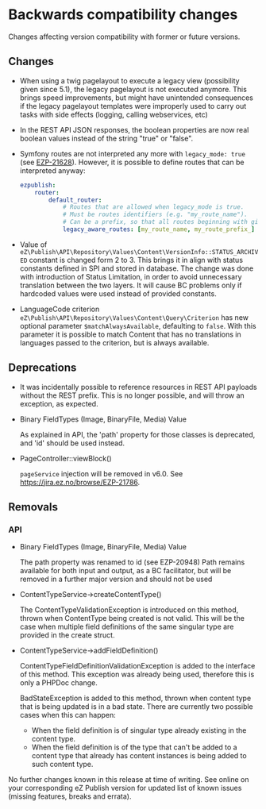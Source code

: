 # Backwards compatibility changes

Changes affecting version compatibility with former or future versions.

## Changes

* When using a twig pagelayout to execute a legacy view (possibility given since 5.1),
  the legacy pagelayout is not executed anymore.
  This brings speed improvements, but might have unintended consequences if the
  legacy pagelayout templates were improperly used to carry out tasks with side
  effects (logging, calling webservices, etc)

* In the REST API JSON responses, the boolean properties are now real boolean
  values instead of the string "true" or "false".

* Symfony routes are not interpreted any more with `legacy_mode: true` (see [EZP-21628](https://jira.ez.no/browse/EZP-21628)).
  However, it is possible to define routes that can be interpreted anyway:

  ```yaml
  ezpublish:
      router:
          default_router:
              # Routes that are allowed when legacy_mode is true.
              # Must be routes identifiers (e.g. "my_route_name").
              # Can be a prefix, so that all routes beginning with given prefix will be taken into account.
              legacy_aware_routes: [my_route_name, my_route_prefix_]
  ```

* Value of `eZ\Publish\API\Repository\Values\Content\VersionInfo::STATUS_ARCHIVED` constant
  is changed form 2 to 3. This brings it in align with status constants defined in SPI and
  stored in database. The change was done with introduction of Status Limitation, in order
  to avoid unnecessary translation between the two layers. It will cause BC problems only
  if hardcoded values were used instead of provided constants.

* LanguageCode criterion `eZ\Publish\API\Repository\Values\Content\Query\Criterion` has new
  optional parameter `$matchAlwaysAvailable`, defaulting to `false`. With this parameter it
  is possible to match Content that has no translations in languages passed to the criterion,
  but is always available.

## Deprecations

* It was incidentally possible to reference resources in REST API payloads without
  the REST prefix. This is no longer possible, and will throw an exception, as expected.

* Binary FieldTypes (Image, BinaryFile, Media) Value

  As explained in API, the 'path' property for those classes is deprecated,
  and 'id' should be used instead.

* PageController::viewBlock()

  `pageService` injection will be removed in v6.0. See https://jira.ez.no/browse/EZP-21786.

## Removals

### API

* Binary FieldTypes (Image, BinaryFile, Media) Value

  The path property was renamed to id (see EZP-20948)
  Path remains available for both input and output, as a BC facilitator,
  but will be removed in a further major version and should not be used

* ContentTypeService->createContentType()

  The ContentTypeValidationException is introduced on this method, thrown when
  ContentType being created is not valid. This will be the case when multiple field
  definitions of the same singular type are provided in the create struct.

* ContentTypeService->addFieldDefinition()

  ContentTypeFieldDefinitionValidationException is added to the interface of this
  method. This exception was already being used, therefore this is only a PHPDoc change.

  BadStateException is added to this method, thrown when content type that is being
  updated is in a bad state. There are currently two possible cases when this can
  happen:

  * When the field definition is of singular type already existing in the content type.
  * When the field definition is of the type that can't be added to a content type that
    already has content instances is being added to such content type.

No further changes known in this release at time of writing.
See online on your corresponding eZ Publish version for
updated list of known issues (missing features, breaks and errata).
